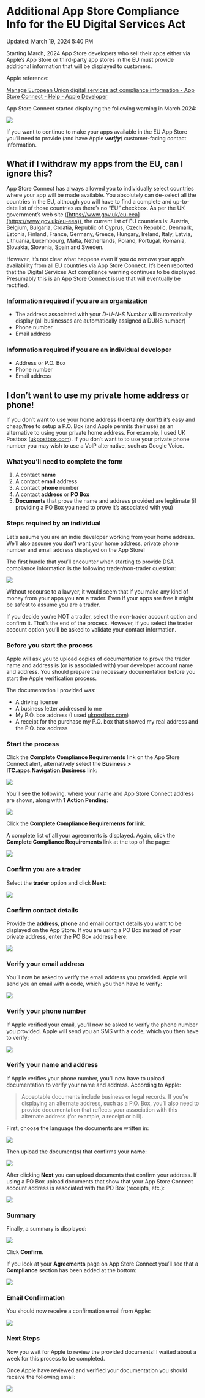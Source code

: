 # Additional App Store Compliance Info for the EU Digital Services Act

Updated: March 19, 2024 5:40 PM

Starting March, 2024 App Store developers who sell their apps either via Apple’s App Store or third-party app stores in the EU must provide 
additional information that will be displayed to customers.

Apple reference: 

[Manage European Union digital services act compliance information - App Store Connect - Help - Apple Developer](https://developer.apple.com/help/app-store-connect/manage-compliance-information/manage-european-union-digital-services-act-compliance-information)

App Store Connect started displaying the following warning in March 2024:

![](resources/dsa0.png)

If you want to continue to make your apps available in the EU App Store you’ll need to provide (and have Apple ***verify***) customer-facing contact information. 

## What if I withdraw my apps from the EU, can I ignore this?

App Store Connect has always allowed you to individually select countries where your app will be made available. You absolutely can de-select all the countries in the EU, although you will have to find a complete and up-to-date list of those countries as there’s no “EU” checkbox. As per the UK government’s web site ([https://www.gov.uk/eu-eea](https://www.gov.uk/eu-eea)), the current list of EU countries is: Austria, Belgium, Bulgaria, Croatia, Republic of Cyprus, Czech Republic, Denmark, Estonia, Finland, France, Germany, Greece, Hungary, Ireland, Italy, Latvia, Lithuania, Luxembourg, Malta, Netherlands, Poland, Portugal, Romania, Slovakia, Slovenia, Spain and Sweden.

However, it’s not clear what happens even if you *do* remove your app’s availability from all EU countries via App Store Connect. It’s been reported that the Digital Services Act compliance warning continues to be displayed. Presumably this is an App Store Connect issue that will eventually be rectified.

### Information required if you are an organization

- The address associated with your *D-U-N-S Number* will automatically display (all businesses are automatically assigned a DUNS number)
- Phone number
- Email address

### Information required if you are an individual developer

- Address or P.O. Box
- Phone number
- Email address

## I don’t want to use my private home address or phone!

If you don’t want to use your home address (I certainly don’t!) it’s easy and cheap/free to setup a P.O. Box (and Apple permits their use) as an alternative to using your private home address. For example, I used UK Postbox ([ukpostbox.com](https://www.ukpostbox.com/)). If you don’t want to to use your private phone number you may wish to use a VoIP alternative, such as Google Voice.

### What you’ll need to complete the form

1. A contact **name** 
2. A contact **email** address
3. A contact **phone** number
4. A contact **address** or **PO Box**
5. **Documents** that prove the name and address provided are legitimate (if providing a PO Box you need to prove it’s associated with you)

### Steps required by an individual

Let’s assume you are an indie developer working from your home address. We’ll also assume you don’t want your home address, private phone number and email address displayed on the App Store!

The first hurdle that you’ll encounter when starting to provide DSA compliance information is the following trader/non-trader question:

![](resources/dsa4.png)

Without recourse to a lawyer, it would seem that if you make any kind of money from your apps you **are** a trader. Even if your apps are free it might be safest to assume you are a trader. 

If you decide you’re NOT a trader, select the non-trader account option and confirm it. That’s the end of the process.
However, if you select the trader account option you’ll be asked to validate your contact information.

### Before you start the process
Apple will ask you to upload copies of documentation to prove the trader name and address is (or is associated with) your developer account name and address.
You should prepare the necessary documentation before you start the Apple verification process.

The documentation I provided was:

- A driving license
- A business letter addressed to me
- My P.O. box address (I used [ukpostbox.com](https://www.ukpostbox.com/))
- A receipt for the purchase my P.O. box that showed my real address and the P.O. box address

### Start the process

Click the **Complete Compliance Requirements** link on the App Store Connect alert, alternatively select the **Business >** **ITC.apps.Navigation.Business** link:

![](resources/dsa1.png)

You’ll see the following, where your name and App Store Connect address are shown, along with **1 Action Pending**:

![](resources/dsa2.png)

Click the **Complete Compliance Requirements for <your name>** link.

A complete list of all your agreements is displayed. Again, click the **Complete Compliance Requirements** link at the top of the page:

![](resources/dsa3.png)

### Confirm you are a trader

Select the **trader** option and click **Next**:

![](resources/dsa4.png)

### Confirm contact details

Provide the **address**, **phone** and **email** contact details you want to be displayed on the App Store. If you are using a PO Box instead of your private address, enter the PO Box address here:

![](resources/dsa5.png)

### Verify your email address

You’ll now be asked to verify the email address you provided. Apple will send you an email with a code, which you then have to verify:

![](resources/dsa6.png)

### Verify your phone number

If Apple verified your email, you’ll now be asked to verify the phone number you provided. Apple will send you an SMS with a code, which you then have to verify:

![](resources/dsa7.png)

### Verify your name and address

If Apple verifies your phone number, you’ll now have to upload documentation to verify your name and address. According to Apple:

> Acceptable documents include business or legal records. If you’re displaying an alternate address, such as a P.O. Box, you’ll also need to provide documentation that reflects your association with this alternate address (for example, a receipt or bill).
> 

First, choose the language the documents are written in:

![](resources/dsa8.png)

Then upload the document(s) that confirms your **name**:

![](resources/dsa9.png)

After clicking **Next** you can upload documents that confirm your address. If using a PO Box upload documents that show that your App Store Connect account address is associated with the PO Box (receipts, etc.):

![](resources/dsa10.png)

### Summary

Finally, a summary is displayed:

![](resources/dsa11.png)

Click **Confirm**.

If you look at your **Agreements** page on App Store Connect you’ll see that a **Compliance** section has been added at the bottom:

![](resources/dsa12.png)

### Email Confirmation

You should now receive a confirmation email from Apple:

![](resources/dsa13.png)

### Next Steps

Now you wait for Apple to review the provided documents! I waited about a week for this process to be completed.

Once Apple have reviewed and verified your documentation you should receive the following email:

![](resources/dsa14.png)
